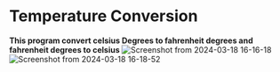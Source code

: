 # Temperature Conversion
**This program convert celsius Degrees to fahrenheit degrees and fahrenheit degrees to celsius**
![Screenshot from 2024-03-18 16-16-18](https://github.com/justlearningguy/tempconversion/assets/163748552/50631bfd-a65b-45ec-8692-8ff6a4daecd9)
![Screenshot from 2024-03-18 16-18-52](https://github.com/justlearningguy/tempconversion/assets/163748552/dcaac179-2ed5-4d79-af8a-97c79fd89ba0)
